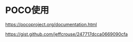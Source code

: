 # POCO使用

https://pocoproject.org/documentation.html

https://gist.github.com/jeffcrouse/247717dcca0669090cfa